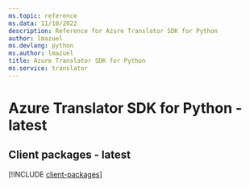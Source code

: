 ```yaml
---
ms.topic: reference
ms.data: 11/10/2022
description: Reference for Azure Translator SDK for Python
author: lmazuel
ms.devlang: python
ms.author: lmazuel
title: Azure Translator SDK for Python
ms.service: translator
---
```

# Azure Translator SDK for Python - latest

## Client packages - latest
[!INCLUDE [client-packages](translator-client-index.md)]